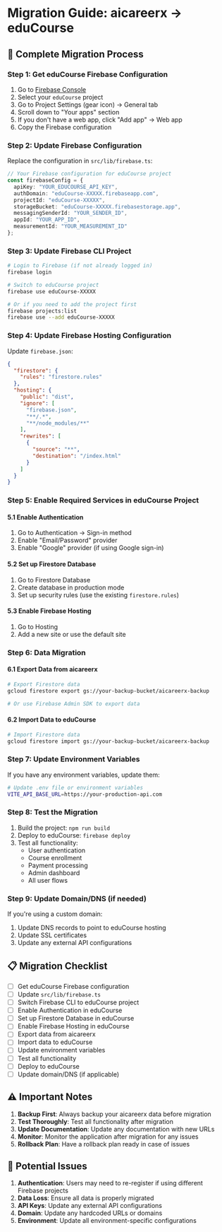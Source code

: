 # Migration Guide: aicareerx → eduCourse

## 🔄 Complete Migration Process

### Step 1: Get eduCourse Firebase Configuration

1. Go to [Firebase Console](https://console.firebase.google.com/)
2. Select your `eduCourse` project
3. Go to Project Settings (gear icon) → General tab
4. Scroll down to "Your apps" section
5. If you don't have a web app, click "Add app" → Web app
6. Copy the Firebase configuration

### Step 2: Update Firebase Configuration

Replace the configuration in `src/lib/firebase.ts`:

```typescript
// Your Firebase configuration for eduCourse project
const firebaseConfig = {
  apiKey: "YOUR_EDUCOURSE_API_KEY",
  authDomain: "eduCourse-XXXXX.firebaseapp.com",
  projectId: "eduCourse-XXXXX",
  storageBucket: "eduCourse-XXXXX.firebasestorage.app",
  messagingSenderId: "YOUR_SENDER_ID",
  appId: "YOUR_APP_ID",
  measurementId: "YOUR_MEASUREMENT_ID"
};
```

### Step 3: Update Firebase CLI Project

```bash
# Login to Firebase (if not already logged in)
firebase login

# Switch to eduCourse project
firebase use eduCourse-XXXXX

# Or if you need to add the project first
firebase projects:list
firebase use --add eduCourse-XXXXX
```

### Step 4: Update Firebase Hosting Configuration

Update `firebase.json`:

```json
{
  "firestore": {
    "rules": "firestore.rules"
  },
  "hosting": {
    "public": "dist",
    "ignore": [
      "firebase.json",
      "**/.*",
      "**/node_modules/**"
    ],
    "rewrites": [
      {
        "source": "**",
        "destination": "/index.html"
      }
    ]
  }
}
```

### Step 5: Enable Required Services in eduCourse Project

#### 5.1 Enable Authentication
1. Go to Authentication → Sign-in method
2. Enable "Email/Password" provider
3. Enable "Google" provider (if using Google sign-in)

#### 5.2 Set up Firestore Database
1. Go to Firestore Database
2. Create database in production mode
3. Set up security rules (use the existing `firestore.rules`)

#### 5.3 Enable Firebase Hosting
1. Go to Hosting
2. Add a new site or use the default site

### Step 6: Data Migration

#### 6.1 Export Data from aicareerx
```bash
# Export Firestore data
gcloud firestore export gs://your-backup-bucket/aicareerx-backup

# Or use Firebase Admin SDK to export data
```

#### 6.2 Import Data to eduCourse
```bash
# Import Firestore data
gcloud firestore import gs://your-backup-bucket/aicareerx-backup
```

### Step 7: Update Environment Variables

If you have any environment variables, update them:

```bash
# Update .env file or environment variables
VITE_API_BASE_URL=https://your-production-api.com
```

### Step 8: Test the Migration

1. Build the project: `npm run build`
2. Deploy to eduCourse: `firebase deploy`
3. Test all functionality:
   - User authentication
   - Course enrollment
   - Payment processing
   - Admin dashboard
   - All user flows

### Step 9: Update Domain/DNS (if needed)

If you're using a custom domain:
1. Update DNS records to point to eduCourse hosting
2. Update SSL certificates
3. Update any external API configurations

## 📋 Migration Checklist

- [ ] Get eduCourse Firebase configuration
- [ ] Update `src/lib/firebase.ts`
- [ ] Switch Firebase CLI to eduCourse project
- [ ] Enable Authentication in eduCourse
- [ ] Set up Firestore Database in eduCourse
- [ ] Enable Firebase Hosting in eduCourse
- [ ] Export data from aicareerx
- [ ] Import data to eduCourse
- [ ] Update environment variables
- [ ] Test all functionality
- [ ] Deploy to eduCourse
- [ ] Update domain/DNS (if applicable)

## ⚠️ Important Notes

1. **Backup First**: Always backup your aicareerx data before migration
2. **Test Thoroughly**: Test all functionality after migration
3. **Update Documentation**: Update any documentation with new URLs
4. **Monitor**: Monitor the application after migration for any issues
5. **Rollback Plan**: Have a rollback plan ready in case of issues

## 🚨 Potential Issues

1. **Authentication**: Users may need to re-register if using different Firebase projects
2. **Data Loss**: Ensure all data is properly migrated
3. **API Keys**: Update any external API configurations
4. **Domain**: Update any hardcoded URLs or domains
5. **Environment**: Update all environment-specific configurations
